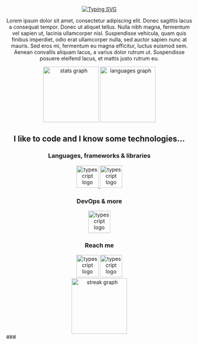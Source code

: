 
<p align="center">
<a href="https://git.io/typing-svg"><img src="https://readme-typing-svg.herokuapp.com?font=Poppins&weight=600&size=25&pause=1000&color=47D2AB&center=true&width=435&lines=Hello+there;my+name+is+Isaque;I'm+a+software+engineer+student;I+like+web+development+and+AI;welcome+to+my+GitHub!" alt="Typing SVG" /></a>
</p>
<p align="center">
Lorem ipsum dolor sit amet, consectetur adipiscing elit. Donec sagittis lacus a consequat tempor. Donec ut aliquet tellus. Nulla nibh magna, fermentum vel sapien ut, lacinia ullamcorper nisl. Suspendisse vehicula, quam quis finibus imperdiet, odio erat ullamcorper nulla, sed auctor sapien nunc at mauris. Sed eros mi, fermentum eu magna efficitur, luctus euismod sem. Aenean convallis aliquam lacus, a varius dolor rutrum ut. Suspendisse posuere eleifend lacus, et mattis justo rutrum eu.
</p>

<div align="center">
  <img src="https://github-readme-stats.vercel.app/api?username=isqdev&hide_title=false&hide_rank=false&hide=stars&show_icons=true&include_all_commits=true&count_private=true&disable_animations=false&bg_color=0,141E30,243B55&text_color=fff&title_color=50fa7b&icon_color=50fa7b&locale=en&hide_border=true&order=1" height="150" alt="stats graph"  />
  <img src="https://github-readme-stats.vercel.app/api/top-langs?username=isqdev&locale=en&hide_title=false&layout=compact&card_width=320&langs_count=6&bg_color=0,141E30,243B55&text_color=fff&title_color=50fa7b&hide_border=true&order=2" height="150" alt="languages graph"/>
    <br>
</div>

<h2 align="center">
  I like to code and I know some technologies...
</h2>

<div align="center">
  <h3>Languages, frameworks & libraries</h3>
  <a href="https://www.linkedin.com/in/isqdias/">
  <img src="https://skillicons.dev/icons?i=ts,js,py,java,c,cpp" height="60" alt="typescript logo"  />
  </a>
  <img src="https://skillicons.dev/icons?i=react,next,tailwind,nodejs,spring" height="60" alt="typescript logo"  />
</div>

<div align="center">
  <h3>DevOps & more</h3>
  <img src="https://skillicons.dev/icons?i=git,github,docker,aws,mysql,postgres,figma,photoshop" height="60" alt="typescript logo"  />
</div>

<div align="center">
  <h3>Reach me</h3>
  <img src="https://skillicons.dev/icons?i=linkedin" height="60" alt="typescript logo"  href="https://www.linkedin.com/in/isqdias/" />
  <img src="https://skillicons.dev/icons?i=gmail" height="60" alt="typescript logo" />

</div>

<div align="center">
<img src="https://streak-stats.demolab.com?user=isqdev&locale=en&mode=daily&background=243B55&currStreakNum=50fa7b&sideNums=f8f8f2&sideLabels=50fa7b&dates=ffffff&hide_border=true&border_radius=5&order=3" height="150" alt="streak graph"  />
</div>
### 

###

###


